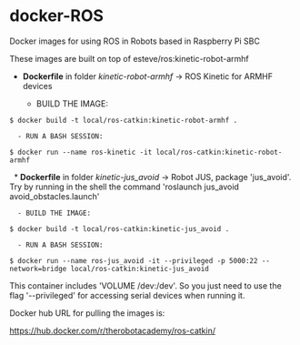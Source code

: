 
# docker-ROS
Docker images for using  ROS in Robots based in Raspberry Pi SBC

These images are built on top of esteve/ros:kinetic-robot-armhf

   * **Dockerfile** in folder *kinetic-robot-armhf* -> ROS Kinetic for ARMHF devices

      - BUILD THE IMAGE:
```
$ docker build -t local/ros-catkin:kinetic-robot-armhf .
```
      - RUN A BASH SESSION:
```
$ docker run --name ros-kinetic -it local/ros-catkin:kinetic-robot-armhf
```

   * **Dockerfile** in folder *kinetic-jus_avoid* -> Robot JUS, package 'jus_avoid'. Try by running in the shell the command 'roslaunch jus_avoid avoid_obstacles.launch'


      - BUILD THE IMAGE:
```
$ docker build -t local/ros-catkin:kinetic-jus_avoid .
```
      - RUN A BASH SESSION:
```
$ docker run --name ros-jus_avoid -it --privileged -p 5000:22 --network=bridge local/ros-catkin:kinetic-jus_avoid
```
This container includes 'VOLUME /dev:/dev'. So you just need to use the flag '--privileged' for accessing serial devices when running it.

Docker hub URL for pulling the images is:

https://hub.docker.com/r/therobotacademy/ros-catkin/

